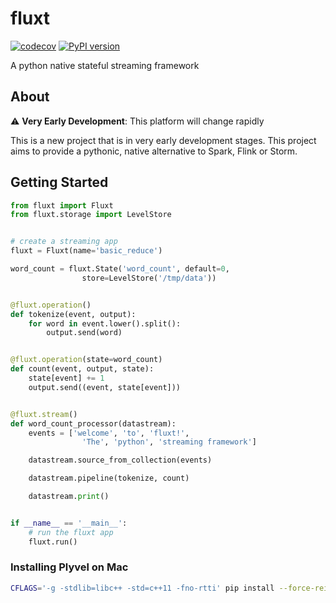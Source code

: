# fluxt

[![codecov](https://codecov.io/gh/SamuelHornsey/fluxt/branch/main/graph/badge.svg?token=NIV5LW1E98)](https://codecov.io/gh/SamuelHornsey/fluxt)
[![PyPI version](https://badge.fury.io/py/fluxt.svg)](https://badge.fury.io/py/fluxt)

A python native stateful streaming framework

## About

⚠️ **Very Early Development**: This platform will change rapidly

This is a new project that is in very early development stages. This project aims to provide a pythonic, native alternative to Spark, Flink or Storm. 

## Getting Started

```python
from fluxt import Fluxt
from fluxt.storage import LevelStore


# create a streaming app
fluxt = Fluxt(name='basic_reduce')

word_count = fluxt.State('word_count', default=0,
                store=LevelStore('/tmp/data'))


@fluxt.operation()
def tokenize(event, output):
    for word in event.lower().split():
        output.send(word)


@fluxt.operation(state=word_count)
def count(event, output, state):
    state[event] += 1
    output.send((event, state[event]))


@fluxt.stream()
def word_count_processor(datastream):
    events = ['welcome', 'to', 'fluxt!',
                'The', 'python', 'streaming framework']

    datastream.source_from_collection(events)

    datastream.pipeline(tokenize, count)

    datastream.print()


if __name__ == '__main__':
    # run the fluxt app
    fluxt.run()
```

### Installing Plyvel on Mac

```sh
CFLAGS='-g -stdlib=libc++ -std=c++11 -fno-rtti' pip install --force-reinstall --global-option="build_ext" --global-option="-I/usr/local/include" --global-option="-L/usr/local/lib" plyvel
```
